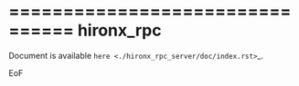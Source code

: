 ================================
hironx_rpc
================================

Document is available `here <./hironx_rpc_server/doc/index.rst>`_.

EoF

